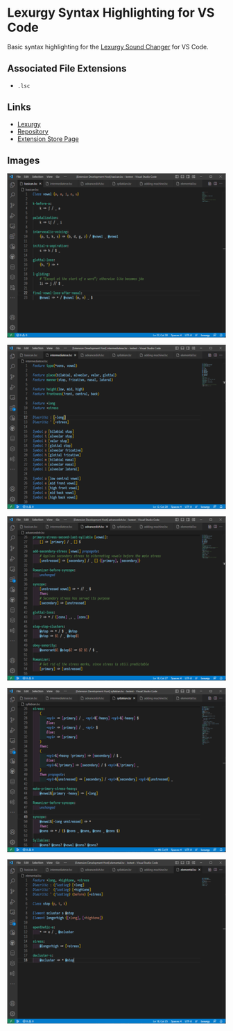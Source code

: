 # Lexurgy Syntax Highlighting for VS Code

Basic syntax highlighting for the [Lexurgy Sound Changer](https://www.lexurgy.com/sc) for VS Code.

## Associated File Extensions

* `.lsc`

## Links

* [Lexurgy](https://www.lexurgy.com/sc)
* [Repository](https://github.com/bigyihsuan/lexurgy-syntax-highlighting)
* [Extension Store Page](https://marketplace.visualstudio.com/items?itemName=bigyihsuan9999.lexurgy-syntax-highlighting)

## Images

![basican](./img/basican.png)

![intermediatese](./img/intermediatese.png)

![advancedish](./img/advancedish.png)

![syllabian](./img/syllabian.png)

![elemental](./img/elemental.png)
